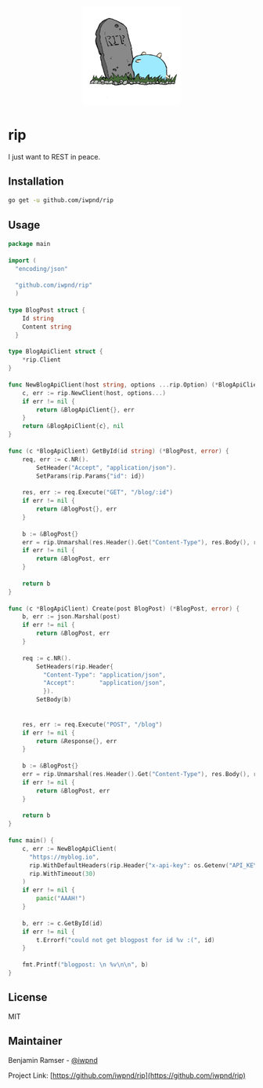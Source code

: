 <br/>
<p align="center">
<img  src=".github/img/logo.png" height="40%" width="40%" alt="Logo">
</p>

# rip

I just want to REST in peace.

## Installation

```bash
go get -u github.com/iwpnd/rip
```

## Usage

```go
package main

import (
  "encoding/json"

  "github.com/iwpnd/rip"
  )

type BlogPost struct {
    Id string
    Content string
  }

type BlogApiClient struct {
    *rip.Client
}

func NewBlogApiClient(host string, options ...rip.Option) (*BlogApiClient, error) {
    c, err := rip.NewClient(host, options...)
    if err != nil {
        return &BlogApiClient{}, err
    }
    return &BlogApiClient{c}, nil
}

func (c *BlogApiClient) GetById(id string) (*BlogPost, error) {
    req, err := c.NR().
        SetHeader("Accept", "application/json").
        SetParams(rip.Params{"id": id})

    res, err := req.Execute("GET", "/blog/:id")
    if err != nil {
        return &BlogPost{}, err
    }

    b := &BlogPost{}
    err = rip.Unmarshal(res.Header().Get("Content-Type"), res.Body(), r)
    if err != nil {
        return &BlogPost, err
    }

    return b
}

func (c *BlogApiClient) Create(post BlogPost) (*BlogPost, error) {
    b, err := json.Marshal(post)
    if err != nil {
        return &BlogPost, err
    }

    req := c.NR().
        SetHeaders(rip.Header{
          "Content-Type": "application/json",
          "Accept":       "application/json",
          }).
        SetBody(b)


    res, err := req.Execute("POST", "/blog")
    if err != nil {
        return &Response{}, err
    }

    b := &BlogPost{}
    err = rip.Unmarshal(res.Header().Get("Content-Type"), res.Body(), r)
    if err != nil {
        return &BlogPost, err
    }

    return b
}

func main() {
    c, err := NewBlogApiClient(
      "https://myblog.io",
      rip.WithDefaultHeaders(rip.Header{"x-api-key": os.Getenv("API_KEY_BLOGAPI")}),
      rip.WithTimeout(30)
    )
    if err != nil {
        panic("AAAH!")
    }

    b, err := c.GetById(id)
    if err != nil {
        t.Errorf("could not get blogpost for id %v :(", id)
    }

    fmt.Printf("blogpost: \n %v\n\n", b)
}
```

## License

MIT

## Maintainer

Benjamin Ramser - [@iwpnd](https://github.com/iwpnd)

Project Link: [https://github.com/iwpnd/rip](https://github.com/iwpnd/rip)

